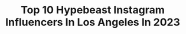 ---
title: Top 10 Hypebeast Instagram Influencers In Los Angeles In 2023
description: >-
  Find top hypebeast Instagram influencers in Los Angeles in 2023. Most popular hashtags: #hypebeast #losangeles #moodygrams #nightphotography.
platform: Instagram
hits: 101
text_top: Discover the top-rated Instagram influencers on inBeat.
text_bottom: Our platform has 101 Instagram influencers like this in Los Angeles, United States for you to contact.
profiles:
  - username: "sneakfreakgod"
    fullname: >-
      Sneakfreak
    bio: >-
      “Hypebeast” Los Angeles 📰Sneaker Release News @sneakfreakmag SneakFreak | Snee•k Fur•eek | noun a person who is unusually enthusiastic about shoes
    location: "United States"
    followers: 37905
    engagement: 144
    commentsToLikes: 0.018509
    id: ck9wdysfchvqw0j78wbrp58e9
    verified: false
    hashtags: "#kicks, #sneakerfield, #lootbox, #airmax"
  - username: "ssjr___"
    fullname: >-
      S@M___
    bio: >-
      Landscapes , City and Astrophotography 📩 ssjr13visualarts@gmail.com
    location: "United States"
    followers: 11918
    engagement: 526
    commentsToLikes: 0.131873
    id: ck0tuav2h6dkt0i19a5rgwm79
    verified: false
    hashtags: "#landscape, #artist, #travel, #heatercentral"
  - username: "xstyles_00"
    fullname: >-
      ❌ DALLAS PHOTOGRAPHER ❌
    bio: >-
      🇮🇳 Shooting since 2019 📸 Bookings Email/ DM for info
    location: "United States"
    followers: 3616
    engagement: 1070
    commentsToLikes: 0.092597
    id: ck8tdnl6e42az0j78t83fchld
    verified: false
    hashtags: "#artofvisuals, #kerala, #broadmag, #gramslayers"
  - username: "diggzy"
    fullname: >-
      Miles Diggs
    bio: >-
      Celebrity Photographer #DiggzyPhotos DM for Inquiries 📸
    location: "United States"
    followers: 152725
    engagement: 191
    commentsToLikes: 0.013562
    id: ck15t6pmsgm8x0i19ax0adt0c
    verified: true
    hashtags: "#kkw, #fashion, #metgala, #arianator"
  - username: "paulfresh"
    fullname: >-
      Paul
    bio: >-
      📍└A Neon | Cyberpunk | Retro | Sunsets 👾:Join the Discord ⬇️
    location: "United States"
    followers: 6226
    engagement: 1933
    commentsToLikes: 0.114485
    id: ck0u9zuvkb2pv0i19ffveptti
    verified: false
    hashtags: "#grittyside, #cloudzdelight, #hypebeast, #weekly"
  - username: "asaprxcky_"
    fullname: >-
      Asaprxcky
    bio: >-
      🔭
    location: "United States"
    followers: 19692
    engagement: 170
    commentsToLikes: 0.007912
    id: ck15th0rei19q0i1960jjei0m
    verified: false
    hashtags: "#hypebae, #glowup, #fendi, #fits"
  - username: "evanhammerman"
    fullname: >-
      Evan Hammerman
    bio: >-
      
    location: "United States"
    followers: 6531
    engagement: 1869
    commentsToLikes: 0.077449
    id: ck5zw3y5i5fol0i1449dfyref
    verified: false
    hashtags: "#earthgang, #downbad, #grammys2020, #hiphop"
  - username: "paolo.fortades"
    fullname: >-
      Los Angeles
    bio: >-
      📸🎥✨
    location: "United States"
    followers: 47879
    engagement: 121
    commentsToLikes: 0.041189
    id: ck0vz1cgs6son0i196qsktkml
    verified: false
    hashtags: "#longexposure, #portraitsociety, #la, #moodygrams"
  - username: "maryannvasquez"
    fullname: >-
      MV
    bio: >-
      Artist by day BAD GUY by night 💚🔫
    location: "United States"
    followers: 3179
    engagement: 415
    commentsToLikes: 0.068026
    id: ck55opaq98u1z0i11k8zr2bly
    verified: false
    hashtags: "#singer, #ootd, #songwriter, #reels"
  - username: "ninedash"
    fullname: >-
      Daniel♌
    bio: >-
      Los Angeles 🇺🇲 Fashion/Designer/Hypebeast
    location: "United States"
    followers: 23323
    engagement: 1095
    commentsToLikes: 0.181965
    id: ck5qbh8wtlm440i114lgm14e5
    verified: false
    hashtags: "#2020vision, #birthday"
---